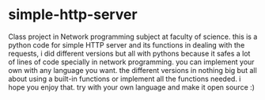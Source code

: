# simple-http-server
Class project in Network programming subject at faculty of science. this is a python code for simple HTTP server and its functions in dealing with the requests, i did different versions but all with pythons because it safes a lot of lines of code specially in network programming. you can implement your own with any language you want. the different versions in nothing big but all about using a built-in functions or implement all the functions needed. i hope you enjoy that. try with your own language and make it open source :)
